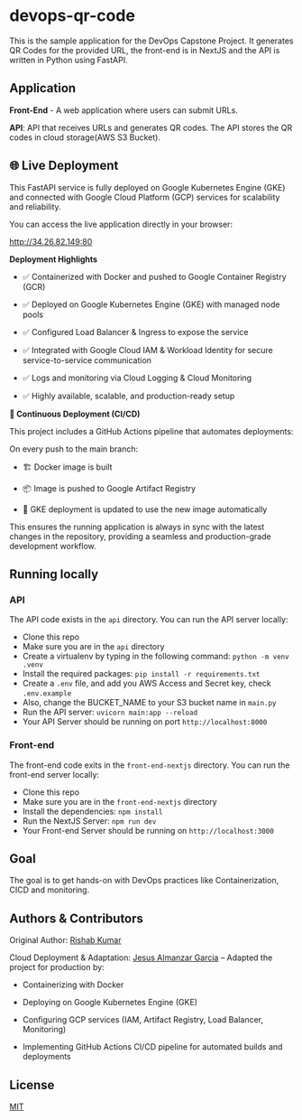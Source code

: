 # devops-qr-code

This is the sample application for the DevOps Capstone Project.
It generates QR Codes for the provided URL, the front-end is in NextJS and the API is written in Python using FastAPI.

## Application

**Front-End** - A web application where users can submit URLs.

**API**: API that receives URLs and generates QR codes. The API stores the QR codes in cloud storage(AWS S3 Bucket).

## 🌐 Live Deployment

This FastAPI service is fully deployed on Google Kubernetes Engine (GKE) and connected with Google Cloud Platform (GCP) services for scalability and reliability.

You can access the live application directly in your browser:

http://34.26.82.149:80

**Deployment Highlights**

- ✅ Containerized with Docker and pushed to Google Container Registry (GCR)

- ✅ Deployed on Google Kubernetes Engine (GKE) with managed node pools

- ✅ Configured Load Balancer & Ingress to expose the service

- ✅ Integrated with Google Cloud IAM & Workload Identity for secure service-to-service communication

- ✅ Logs and monitoring via Cloud Logging & Cloud Monitoring

- ✅ Highly available, scalable, and production-ready setup

**🔄 Continuous Deployment (CI/CD)**

This project includes a GitHub Actions pipeline that automates deployments:

On every push to the main branch:

- 🏗 Docker image is built

- 📦 Image is pushed to Google Artifact Registry

- 🚀 GKE deployment is updated to use the new image automatically

This ensures the running application is always in sync with the latest changes in the repository, providing a seamless and production-grade development workflow.

## Running locally

### API

The API code exists in the `api` directory. You can run the API server locally:

- Clone this repo
- Make sure you are in the `api` directory
- Create a virtualenv by typing in the following command: `python -m venv .venv`
- Install the required packages: `pip install -r requirements.txt`
- Create a `.env` file, and add you AWS Access and Secret key, check  `.env.example`
- Also, change the BUCKET_NAME to your S3 bucket name in `main.py`
- Run the API server: `uvicorn main:app --reload`
- Your API Server should be running on port `http://localhost:8000`

### Front-end

The front-end code exits in the `front-end-nextjs` directory. You can run the front-end server locally:

- Clone this repo
- Make sure you are in the `front-end-nextjs` directory
- Install the dependencies: `npm install`
- Run the NextJS Server: `npm run dev`
- Your Front-end Server should be running on `http://localhost:3000`


## Goal

The goal is to get hands-on with DevOps practices like Containerization, CICD and monitoring.

## Authors & Contributors

Original Author: [Rishab Kumar](https://github.com/rishabkumar7)

Cloud Deployment & Adaptation: [Jesus Almanzar Garcia](https://github.com/jay-garcia) – Adapted the project for production by:

- Containerizing with Docker

- Deploying on Google Kubernetes Engine (GKE)

- Configuring GCP services (IAM, Artifact Registry, Load Balancer, Monitoring)

- Implementing GitHub Actions CI/CD pipeline for automated builds and deployments

## License

[MIT](./LICENSE)
